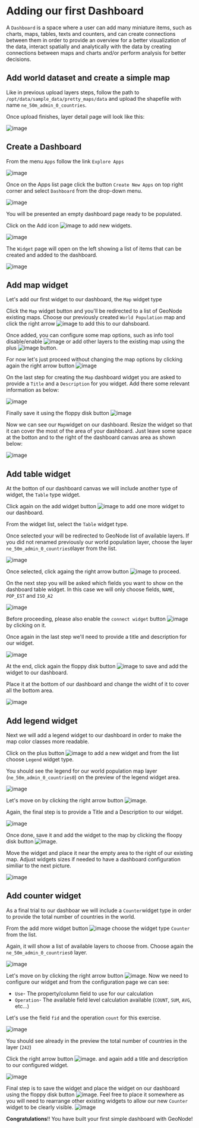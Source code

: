 # Adding our first Dashboard
A `Dashboard` is a space where a user can add many miniature items, such as charts, maps, tables, texts and counters, and can create connections between them in order to provide an overview for a better visualization of the data, interact spatially and analytically with the data by creating connections between maps and charts and/or perform analysis for better decisions.

## Add world dataset and create a simple map
Like in previous upload layers steps, follow the path to `/opt/data/sample_data/pretty_maps/data` and upload the shapefile with name `ne_50m_admin_0_countries`.

Once upload finishes, layer detail page will look like this:

![image](https://user-images.githubusercontent.com/1199224/152556782-c6dbcc16-105d-4f25-bc43-6de4dd4b200c.png)


## Create a Dashboard
From the menu `Apps` follow the link `Explore Apps`

![image](https://user-images.githubusercontent.com/1199224/152551552-29a8a36d-d3be-42a5-b577-0866d7c64649.png)

Once on the Apps list page click the button `Create New Apps` on top right corner and select `Dashboard` from the drop-down menu.

![image](https://user-images.githubusercontent.com/1199224/152552213-e094f06b-ad93-4d0d-8f2b-d1b058b4015e.png)

You will be presented an empty dashboard page ready to be populated.

Click on the Add icon ![image](https://user-images.githubusercontent.com/1199224/152554109-d03a670b-61cf-47ee-80ec-5049c511738b.png)
to add new widgets.

![image](https://user-images.githubusercontent.com/1199224/152554228-1efcb687-f132-496c-a5ec-e08ed999ad1b.png)

The `Widget` page will open on the left showing a list of items that can be created and added to the dashboard.

![image](https://user-images.githubusercontent.com/1199224/152554342-fe3af6e5-dc74-4d4f-a4c8-38a7d760391d.png)

## Add map widget
Let's add our first widget to our dashboard, the `Map` widget type

Click the `Map` widget button and you'll be redirected to a list of GeoNode existing maps. Choose our previously created `World Population` map and click the right arrow ![image](https://user-images.githubusercontent.com/1199224/152818038-fda37976-f141-4eea-b2aa-78e8b3635c49.png) to add this to our dahsboard.

Once added, you can configure some map options, such as info tool disable/enable ![image](https://user-images.githubusercontent.com/1199224/152818723-7267e11c-8c12-4a5b-b10b-bcbc25672a94.png)
 or add other layers to the existing map using the plus ![image](https://user-images.githubusercontent.com/1199224/152818610-49f58b99-4b88-4a95-90e0-38f94f774d65.png) button.

For now let's just proceed without changing the map options by clicking again the right arrow button ![image](https://user-images.githubusercontent.com/1199224/152818038-fda37976-f141-4eea-b2aa-78e8b3635c49.png)

On the last step for creating the `Map` dashboard widget you are asked to provide a `Title` and a `Description` for you widget. Add there some relevant information as below:

![image](https://user-images.githubusercontent.com/1199224/152819409-485fb432-8cad-4175-845d-0635685d6f89.png)
 
Finally save it using the floppy disk button ![image](https://user-images.githubusercontent.com/1199224/152820031-32d85f4f-82f8-4d99-ab03-be239c19b430.png)

Now we can see our `Map`widget on our dashboard. Resize the widget so that it can cover the most of the area of your dashboard. Just leave some space at the botton and to the right of the dashboard canvas area as shown below:

![image](https://user-images.githubusercontent.com/1199224/152820284-9a16e1d9-e4ba-4f1c-b4a8-8248698fb351.png)

## Add table widget
At the botton of our dashboard canvas we will include another type of widget, the `Table` type widget.

Click again on the add widget button ![image](https://user-images.githubusercontent.com/1199224/152554109-d03a670b-61cf-47ee-80ec-5049c511738b.png) to add one more widget to our dashboard.

From the widget list, select the `Table` widget type.

Once selected your will be redirected to GeoNode list of available layers. If you did not renamed previously our world population layer, choose the layer `ne_50m_admin_0_countries0`layer from the list.

![image](https://user-images.githubusercontent.com/1199224/152821472-b24f3db7-4f66-4276-8016-c3cf76a7e38e.png)

Once selected, click againg the right arrow button ![image](https://user-images.githubusercontent.com/1199224/152818038-fda37976-f141-4eea-b2aa-78e8b3635c49.png) to proceed.

On the next step you will be asked which fields you want to show on the dashboard table widget. In this case we will only choose fields, `NAME`, `POP_EST` and `ISO_A2`  

![image](https://user-images.githubusercontent.com/1199224/152822350-01e3328b-1f00-4c24-86b1-3ac68e929af7.png)

Before proceeding, please also enable the `connect widget` button ![image](https://user-images.githubusercontent.com/1199224/152822609-586b23a4-1d25-4c0b-9918-7436057967a9.png) by clicking on it.

Once again in the last step we'll need to provide a title and description for our widget.

![image](https://user-images.githubusercontent.com/1199224/152822906-a79fc304-3c9a-4eb7-ad06-0f739820c7da.png)

At the end, click again the floppy disk button ![image](https://user-images.githubusercontent.com/1199224/152820031-32d85f4f-82f8-4d99-ab03-be239c19b430.png) to save and add the widget to our dashboard.

Place it at the bottom of our dashboard and change the widht of it to cover all the bottom area.

![image](https://user-images.githubusercontent.com/1199224/152833312-0f192785-cb00-4d6c-b7b3-2c21fa77a6ee.png)

## Add legend widget
Next we will add a legend widget to our dashboard in order to make the map color classes more readable.

Click on the plus button ![image](https://user-images.githubusercontent.com/1199224/152554109-d03a670b-61cf-47ee-80ec-5049c511738b.png) to add a new widget and from the list choose `Legend` widget type.

You should see the legend for our world population map layer (`ne_50m_admin_0_countries0`) on the preview of the legend widget area.

![image](https://user-images.githubusercontent.com/1199224/152834073-1b79dead-e420-488d-83fd-4c8a02d57790.png)

Let's move on by clicking the right arrow button ![image](https://user-images.githubusercontent.com/1199224/152818038-fda37976-f141-4eea-b2aa-78e8b3635c49.png).

Again, the final step is to provide a Title and a Description to our widget.

![image](https://user-images.githubusercontent.com/1199224/152834485-d8ea4939-833a-47d1-bb4f-10cb2e08ca7b.png)

Once done, save it and add the widget to the map by clicking the floopy disk button ![image](https://user-images.githubusercontent.com/1199224/152820031-32d85f4f-82f8-4d99-ab03-be239c19b430.png).

Move the widget and place it near the empty area to the right of our existing map. Adjust widgets sizes if needed to have a dashboard configuration similiar to the next picture.

![image](https://user-images.githubusercontent.com/1199224/152835075-0499af83-2754-4a9c-b52d-e45becaa1108.png)

## Add counter widget
As a final trial to our dashboar we will include a `Counter`widget type in order to provide the total number of countries in the world.

From the add more widget button ![image](https://user-images.githubusercontent.com/1199224/152554109-d03a670b-61cf-47ee-80ec-5049c511738b.png) choose the widget type `Counter` from the list.

Again, it will show a list of available layers to choose from. Choose again the `ne_50m_admin_0_countries0` layer.

![image](https://user-images.githubusercontent.com/1199224/152835550-05250d31-a53e-4d6f-adc2-5d9cd187c2cb.png)

Let's move on by clicking the right arrow button ![image](https://user-images.githubusercontent.com/1199224/152818038-fda37976-f141-4eea-b2aa-78e8b3635c49.png).
Now we need to configure our widget and from the configuration page we can see:
* `Use`- The property/column field to use for our calculation
* `Operation`- The available field level calculation available (`COUNT`, `SUM`, `AVG`, etc...)

Let's use the field `fid` and the operation `count` for this exercise.

![image](https://user-images.githubusercontent.com/1199224/152836303-9f41da44-8f85-495f-b767-accdf90d63e9.png)

You should see already in the preview the total number of countries in the layer (`242`)

Click the right arrow button ![image](https://user-images.githubusercontent.com/1199224/152818038-fda37976-f141-4eea-b2aa-78e8b3635c49.png). and again add a title and description to our configured widget.

![image](https://user-images.githubusercontent.com/1199224/152836969-a302239e-8481-4a05-8928-6e08c1377cae.png)


Final step is to save the widget and place the widget on our dashboard using the floppy disk button ![image](https://user-images.githubusercontent.com/1199224/152820031-32d85f4f-82f8-4d99-ab03-be239c19b430.png). Feel free to place it somewhere as you will need to rearrange other existing widgets to allow our new `Counter` widget to be clearly visible.
![image](https://user-images.githubusercontent.com/1199224/152837179-65f4ae59-6f7f-458e-b155-0b81f5176395.png)


**Congratulations**!! You have built your first simple dashboard with GeoNode!
